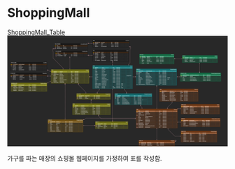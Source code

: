 # ShoppingMall

[ShoppingMall_Table](https://www.erdcloud.com/d/j3DrSBuPo78dpPmXC)
<br>
<img src = "ShoppingMall_Table.png">

가구를 파는 매장의 쇼핑몰 웹페이지를 가정하여 표를 작성함. 
